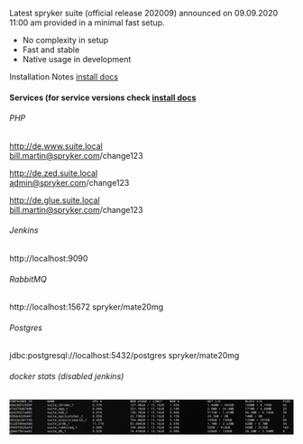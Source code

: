 Latest spryker suite (official release 202009) announced on 09.09.2020 11:00 am provided in a minimal fast setup.
 - No complexity in setup
 - Fast and stable
 - Native usage in development
 
Installation Notes [install docs](docker/README.md)

#### Services (for service versions check [install docs](docker/docker-compose.yml)
###### PHP
http://de.www.suite.local <br/> bill.martin@spryker.com/change123

http://de.zed.suite.local <br/> admin@spryker.com/change123

http://de.glue.suite.local <br/> bill.martin@spryker.com/change123

###### Jenkins
http://localhost:9090

###### RabbitMQ
http://localhost:15672
spryker/mate20mg

###### Postgres
jdbc:postgresql://localhost:5432/postgres
spryker/mate20mg

###### docker stats (disabled jenkins)
![](assets/local_setup.png)
